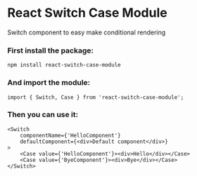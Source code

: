 # React Switch Case Module

Switch component to easy make conditional rendering

### First install the package:
```
npm install react-switch-case-module
```

### And import the module:
```
import { Switch, Case } from 'react-switch-case-module';
```

### Then you can use it:

```
<Switch 
    componentName={'HelloComponent'} 
    defaultComponent={<div>Default component</div>}
>
    <Case value={'HelloComponent'}><div>Hello</div></Case>
    <Case value={'ByeComponent'}><div>Bye</div></Case>
</Switch>
```
